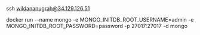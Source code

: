 ssh wildananugrah@34.129.126.51

docker run --name mongo -e MONGO_INITDB_ROOT_USERNAME=admin -e MONGO_INITDB_ROOT_PASSWORD=password -p 27017:27017 -d mongo